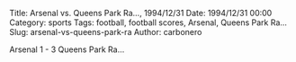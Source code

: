 Title: Arsenal vs. Queens Park Ra…, 1994/12/31
Date: 1994/12/31 00:00
Category: sports
Tags: football, football scores, Arsenal, Queens Park Ra…
Slug: arsenal-vs-queens-park-ra
Author: carbonero


Arsenal 1 - 3 Queens Park Ra…
